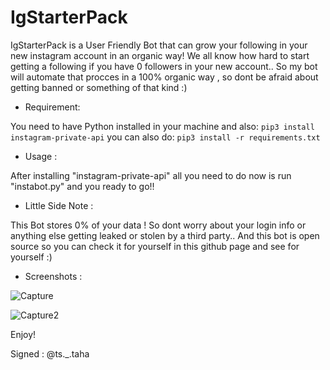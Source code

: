 # IgStarterPack
IgStarterPack is a User Friendly Bot that can grow your following in your new instagram account in an organic way!
We all know how hard to start getting a following if you have 0 followers in your new account..
So my bot will automate that procces in a 100% organic way , so dont be afraid about getting banned or something of that kind :)

- Requirement:

You need to have Python installed in your machine
and also:
`pip3 install instagram-private-api`
you can also do:
`pip3 install -r requirements.txt`

- Usage :

After installing "instagram-private-api" all you need to do now is run "instabot.py" and you ready to go!!

- Little Side Note : 

This Bot stores 0% of your data ! So dont worry about your login info or anything else getting leaked or stolen by a third party..
And this bot is open source so you can check it for yourself in this github page and see for yourself :)

- Screenshots : 

![Capture](https://user-images.githubusercontent.com/59410756/191372837-289b77c4-6f65-4aad-9009-1dc043c7e0c7.PNG)

![Capture2](https://user-images.githubusercontent.com/59410756/191372848-a3d36d58-1245-4bad-a435-d67c125e8473.PNG)

Enjoy!

Signed : @ts._.taha
